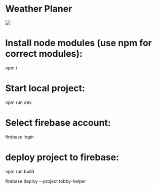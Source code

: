 # Weather Planer


![](https://raw.githubusercontent.com/SerhiiKoziy/ToDo-Manager/master/public/assets/images/gif.gif)


# Install node modules (use npm for correct modules):
npm i

# Start local project:
npm run dev

# Select firebase account:
firebase login

# deploy project to firebase:
npm run build

firebase deploy --project tobby-helper
